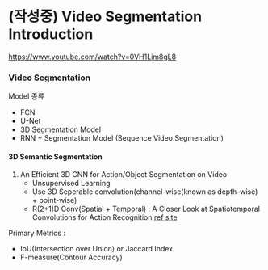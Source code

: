 # \(작성중\) Video Segmentation Introduction

https://www.youtube.com/watch?v=0VH1Lim8gL8

### Video Segmentation <a id="video-segmentation"></a>

Model 종류

* FCN
* U-Net
* 3D Segmentation Model
* RNN + Segmentation Model \(Sequence Video Segmentation\)

#### 3D Semantic Segmentation <a id="3d-semantic-segmentation"></a>

1. An Efficient 3D CNN for Action/Object Segmentation on Video
   * Unsupervised Learning
   * Use 3D Seperable convolution\(channel-wise\(known as depth-wise\) + point-wise\)
   * R\(2+1\)D Conv\(Spatial + Temporal\) : A Closer Look at Spatiotemporal Convolutions for Action Recognition [ref site](https://blog.airlab.re.kr/2019/09/R%282+1%29D)

Primary Metrics :

* IoU\(Intersection over Union\) or Jaccard Index
* F-measure\(Contour Accuracy\)

